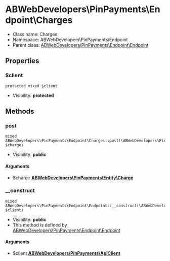 ABWebDevelopers\PinPayments\Endpoint\Charges
===============






* Class name: Charges
* Namespace: ABWebDevelopers\PinPayments\Endpoint
* Parent class: [ABWebDevelopers\PinPayments\Endpoint\Endpoint](ABWebDevelopers-PinPayments-Endpoint-Endpoint.md)





Properties
----------


### $client

    protected mixed $client





* Visibility: **protected**


Methods
-------


### post

    mixed ABWebDevelopers\PinPayments\Endpoint\Charges::post(\ABWebDevelopers\PinPayments\Entity\Charge $charge)





* Visibility: **public**


#### Arguments
* $charge **[ABWebDevelopers\PinPayments\Entity\Charge](ABWebDevelopers-PinPayments-Entity-Charge.md)**



### __construct

    mixed ABWebDevelopers\PinPayments\Endpoint\Endpoint::__construct(\ABWebDevelopers\PinPayments\ApiClient $client)





* Visibility: **public**
* This method is defined by [ABWebDevelopers\PinPayments\Endpoint\Endpoint](ABWebDevelopers-PinPayments-Endpoint-Endpoint.md)


#### Arguments
* $client **[ABWebDevelopers\PinPayments\ApiClient](ABWebDevelopers-PinPayments-ApiClient.md)**


